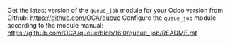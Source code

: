 Get the latest version of the `queue_job` module for your Odoo version
 from Github: https://github.com/OCA/queue
Configure the `queue_job` module according to the module manual:  https://github.com/OCA/queue/blob/16.0/queue_job/README.rst
